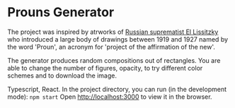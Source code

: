 # Prouns Generator

The project was inspired by atrworks of [Russian suprematist El Lissitzky](https://en.wikipedia.org/wiki/El_Lissitzky) who introduced a large body of drawings between 1919 and 1927 named by the word 'Proun', an acronym for 'project of the affirmation of the new'. 

The generator produces random compositions out of rectangles. You are able to change the number of figures, opacity, to try different color schemes and to download the image.

Typescript, React.
In the project directory, you can run (in the development mode):
`npm start`
Open [http://localhost:3000](http://localhost:3000) to view it in the browser.
